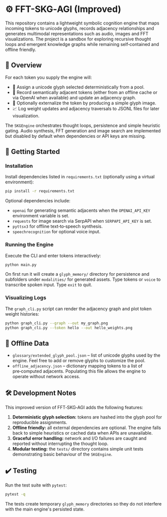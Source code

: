 # ⚙️ FFT-SKG‑AGI (Improved)

This repository contains a lightweight symbolic cognition engine that maps
incoming tokens to unicode glyphs, records adjacency relationships and
generates multimodal representations such as audio, images and FFT
visualizations.  The project is a sandbox for exploring recursive thought
loops and emergent knowledge graphs while remaining self‑contained and
offline friendly.

## 🧠 Overview

For each token you supply the engine will:

- 🔹 Assign a unicode glyph selected deterministically from a pool.
- 🔸 Record semantically adjacent tokens (either from an offline cache or
  via OpenAI when available) and update an adjacency graph.
- 🔺 Optionally externalize the token by producing a simple glyph image.
- 📈 Log weight updates and adjacency traversals to JSONL files for later
  visualization.

The `SKGEngine` orchestrates thought loops, persistence and simple
heuristic gating.  Audio synthesis, FFT generation and image search are
implemented but disabled by default when dependencies or API keys are
missing.

## 🚀 Getting Started

### Installation

Install dependencies listed in `requirements.txt` (optionally using a
virtual environment):

```bash
pip install -r requirements.txt
```

Optional dependencies include:

- `openai` for generating semantic adjacents when the `OPENAI_API_KEY`
  environment variable is set.
- `requests` for image search via SerpAPI when `SERPAPI_API_KEY` is set.
- `pyttsx3` for offline text‑to‑speech synthesis.
- `speechrecognition` for optional voice input.

### Running the Engine

Execute the CLI and enter tokens interactively:

```bash
python main.py
```

On first run it will create a `glyph_memory/` directory for persistence and
subfolders under `modalities/` for generated assets.  Type tokens or
`voice` to transcribe spoken input.  Type `exit` to quit.

### Visualizing Logs

The `graph_cli.py` script can render the adjacency graph and plot token
weight histories:

```bash
python graph_cli.py --graph --out my_graph.png
python graph_cli.py --token hello --out hello_weights.png
```

## 🧾 Offline Data

- `glossary/extended_glyph_pool.json` – list of unicode glyphs used by
  the engine.  Feel free to add or remove glyphs to customize the pool.
- `offline_adjacency.json` – dictionary mapping tokens to a list of
  pre‑computed adjacents.  Populating this file allows the engine to
  operate without network access.

## 🛠️ Development Notes

This improved version of FFT‑SKG‑AGI adds the following features:

1. **Deterministic glyph selection:** tokens are hashed into the glyph pool
   for reproducible assignments.
2. **Offline friendly:** all external dependencies are optional.  The
   engine falls back to simple heuristics or cached data when APIs are
   unavailable.
3. **Graceful error handling:** network and I/O failures are caught and
   reported without interrupting the thought loop.
4. **Modular testing:** the `tests/` directory contains simple unit tests
   demonstrating basic behaviour of the `SKGEngine`.

## ✔️ Testing

Run the test suite with `pytest`:

```bash
pytest -q
```

The tests create temporary `glyph_memory` directories so they do not
interfere with the main engine's persisted state.